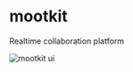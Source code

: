 mootkit
=======

Realtime collaboration platform

![mootkit ui](https://lh5.googleusercontent.com/25HPP52QcByJR7LkJ5MIhZ_KBOs00dGg5gJHguQYwCcDapYzBcogMHBUhmy5ffLHW8POH4rH6UN0MoM=w1342-h561-rw)
